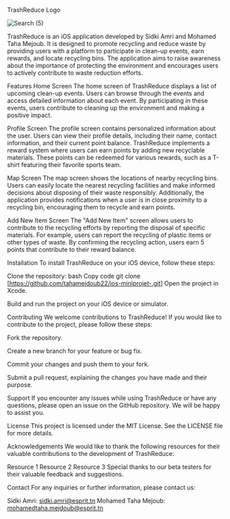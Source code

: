 TrashReduce Logo

![Search (5)](https://github.com/tahamejdoub22/ios-miniprojet-/assets/98952572/183fdcea-6e9c-4e6b-9968-f8712d05e567)


 
TrashReduce is an iOS application developed by Sidki Amri and Mohamed Taha Mejoub. It is designed to promote recycling and reduce waste by providing users with a platform to participate in clean-up events, earn rewards, and locate recycling bins. The application aims to raise awareness about the importance of protecting the environment and encourages users to actively contribute to waste reduction efforts.

Features
Home Screen
The home screen of TrashReduce displays a list of upcoming clean-up events. Users can browse through the events and access detailed information about each event. By participating in these events, users contribute to cleaning up the environment and making a positive impact.

Profile Screen
The profile screen contains personalized information about the user. Users can view their profile details, including their name, contact information, and their current point balance. TrashReduce implements a reward system where users can earn points by adding new recyclable materials. These points can be redeemed for various rewards, such as a T-shirt featuring their favorite sports team.

Map Screen
The map screen shows the locations of nearby recycling bins. Users can easily locate the nearest recycling facilities and make informed decisions about disposing of their waste responsibly. Additionally, the application provides notifications when a user is in close proximity to a recycling bin, encouraging them to recycle and earn points.

Add New Item Screen
The "Add New Item" screen allows users to contribute to the recycling efforts by reporting the disposal of specific materials. For example, users can report the recycling of plastic items or other types of waste. By confirming the recycling action, users earn 5 points that contribute to their reward balance.

Installation
To install TrashReduce on your iOS device, follow these steps:

Clone the repository:
bash
Copy code
git clone [https://github.com/tahamejdoub22/ios-miniprojet-.git]
Open the project in Xcode.

Build and run the project on your iOS device or simulator.

Contributing
We welcome contributions to TrashReduce! If you would like to contribute to the project, please follow these steps:

Fork the repository.

Create a new branch for your feature or bug fix.

Commit your changes and push them to your fork.

Submit a pull request, explaining the changes you have made and their purpose.

Support
If you encounter any issues while using TrashReduce or have any questions, please open an issue on the GitHub repository. We will be happy to assist you.

License
This project is licensed under the MIT License. See the LICENSE file for more details.

Acknowledgements
We would like to thank the following resources for their valuable contributions to the development of TrashReduce:

Resource 1
Resource 2
Resource 3
Special thanks to our beta testers for their valuable feedback and suggestions.

Contact
For any inquiries or further information, please contact us:

Sidki Amri: sidki.amri@esprit.tn
Mohamed Taha Mejoub: mohamedtaha.mejdoub@esprit.tn





